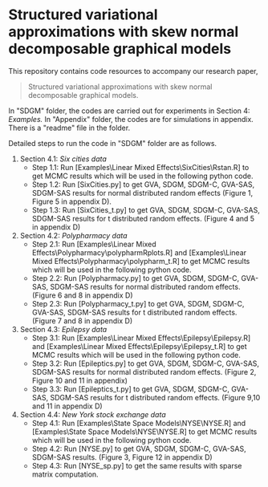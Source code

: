 # Structured variational approximations with skew normal decomposable graphical models

This repository contains code resources to accompany our research paper,

>Structured variational approximations with skew normal decomposable graphical models.

In "SDGM" folder, the codes are carried out for experiments in Section 4: *Examples.*
In "Appendix" folder, the codes are for simulations in appendix. There is a "readme" file in the folder.

Detailed steps to run the code in "SDGM" folder are as follows.

1. Section 4.1: *Six cities data*
   + Step 1.1: Run [Examples\Linear Mixed Effects\SixCities\Rstan.R] to get MCMC results which will be used in the following python code.
   + Step 1.2: Run [SixCities.py] to get GVA, SDGM, SDGM-C, GVA-SAS, SDGM-SAS results for normal distributed random effects (Figure 1, Figure 5 in appendix D).
   + Step 1.3: Run [SixCities_t.py] to get GVA, SDGM, SDGM-C, GVA-SAS, SDGM-SAS results for t distributed random effects. (Figure 4 and 5 in appendix D)
1. Section 4.2: *Polypharmacy data*
   + Step 2.1: Run [Examples\Linear Mixed Effects\Polypharmacy\polypharmRplots.R] and  [Examples\Linear Mixed Effects\Polypharmacy\polypharm_t.R] to get MCMC results which will be used in the following python code.
   + Step 2.2: Run [Polypharmacy.py] to get GVA, SDGM, SDGM-C, GVA-SAS, SDGM-SAS results for normal distributed random effects. (Figure 6 and 8 in appendix D)
   + Step 2.3: Run [Polypharmacy_t.py] to get GVA, SDGM, SDGM-C, GVA-SAS, SDGM-SAS results for t distributed random effects. (Figure 7 and 8 in appendix D)
1. Section 4.3: *Epilepsy data*
   + Step 3.1: Run [Examples\Linear Mixed Effects\Epilepsy\Epilepsy.R] and  [Examples\Linear Mixed Effects\Epilepsy\Epilepsy_t.R] to get MCMC results which will be used in the following python code.
   + Step 3.2: Run [Epileptics.py] to get GVA, SDGM, SDGM-C, GVA-SAS, SDGM-SAS results for normal distributed random effects. (Figure 2, Figure 10 and 11 in appendix)
   + Step 3.3: Run [Epileptics_t.py] to get GVA, SDGM, SDGM-C, GVA-SAS, SDGM-SAS results for t distributed random effects. (Figure 9,10 and 11 in appendix D)
1. Section 4.4: *New York stock exchange data*
   + Step 4.1: Run [Examples\State Space Models\NYSE\NYSE.R] and  [Examples\State Space Models\NYSE\NYSE.R] to get MCMC results which will be used in the following python code.
   + Step 4.2: Run [NYSE.py] to get GVA, SDGM, SDGM-C, GVA-SAS, SDGM-SAS results. (Figure 3, Figure 12 in appendix D)
   + Step 4.3: Run [NYSE_sp.py] to get the same results with sparse matrix computation.